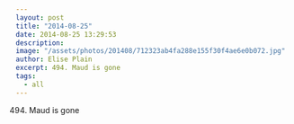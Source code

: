 ```yaml
---
layout: post
title: "2014-08-25"
date: 2014-08-25 13:29:53
description: 
image: "/assets/photos/201408/712323ab4fa288e155f30f4ae6e0b072.jpg"
author: Elise Plain
excerpt: 494. Maud is gone
tags: 
  - all
---
```


494. Maud is gone
<p></p>
